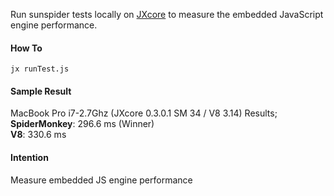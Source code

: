 Run sunspider tests locally on [JXcore](https://github.com/jxcore/jxcore) to measure the embedded JavaScript engine performance.

#### How To

```
jx runTest.js
```

#### Sample Result
MacBook Pro i7-2.7Ghz (JXcore 0.3.0.1 SM 34 / V8 3.14) Results;  
**SpiderMonkey**: 296.6 ms (Winner)  
**V8**: 330.6 ms  


#### Intention
Measure embedded JS engine performance

